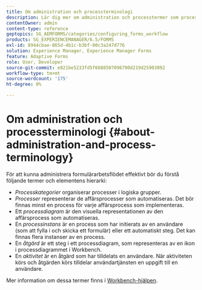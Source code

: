 ```yaml
---
title: Om administration och processterminologi
description: Lär dig mer om administration och processtermer som processinstans, processdiagram och operationer.
contentOwner: admin
content-type: reference
geptopics: SG_AEMFORMS/categories/configuring_forms_workflow
products: SG_EXPERIENCEMANAGER/6.5/FORMS
exl-id: 8944cbae-865d-4b1c-b3bf-00c3a247d776
solution: Experience Manager, Experience Manager Forms
feature: Adaptive Forms
role: User, Developer
source-git-commit: e821be5233fd5f6688507096790d219d25903892
workflow-type: tm+mt
source-wordcount: '175'
ht-degree: 0%

---
```


# Om administration och processterminologi {#about-administration-and-process-terminology}

För att kunna administrera formulärarbetsflödet effektivt bör du förstå följande termer och elementens hierarki:

* *Processkategorier* organiserar processer i logiska grupper.
* *Processer* representerar de affärsprocesser som automatiseras. Det bör finnas minst en process för varje affärsprocess som implementeras.
* Ett *processdiagram* är den visuella representationen av den affärsprocess som automatiseras.
* En *processinstans* är en process som har initierats av en användare (som att fylla i och skicka ett formulär) eller ett automatiskt steg. Det kan finnas flera instanser av en process.
* En *åtgärd* är ett steg i ett processdiagram, som representeras av en ikon i processdiagrammet i Workbench.
* En *aktivitet* är en åtgärd som har tilldelats en användare. När aktiviteten körs och åtgärden körs tilldelar användartjänsten en uppgift till en användare.

Mer information om dessa termer finns i [Workbench-hjälpen](https://www.adobe.com/go/learn_aemforms_workbench_63).
